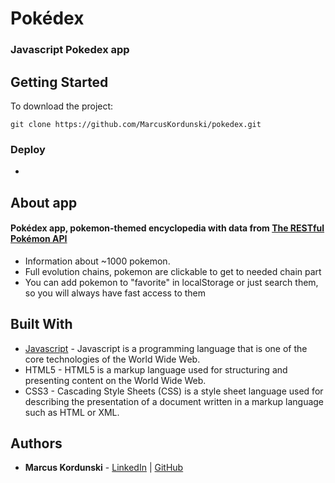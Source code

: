 # Pokédex 
### Javascript Pokedex app

## Getting Started
To download the project:
```
git clone https://github.com/MarcusKordunski/pokedex.git
```
### Deploy
-
## About app
#### Pokédex app, pokemon-themed encyclopedia with data from [The RESTful Pokémon API](https://pokeapi.co/)
* Information about ~1000 pokemon.
* Full evolution chains, pokemon are clickable to get to needed chain part
* You can add pokemon to "favorite" in localStorage or just search them, so you will always have fast access to them
## Built With
* [Javascript](https://www.javascript.com/) - Javascript is a programming language that is one of the core technologies of the World Wide Web.
* HTML5 - HTML5 is a markup language used for structuring and presenting content on the World Wide Web.
* CSS3 - Cascading Style Sheets (CSS) is a style sheet language used for describing the presentation of a document written in a markup language such as HTML or XML.
## Authors

* **Marcus Kordunski** - 
[LinkedIn](https://www.linkedin.com/in/marcus-kordunski/) | 
[GitHub](https://github.com/MarcusKordunski)
